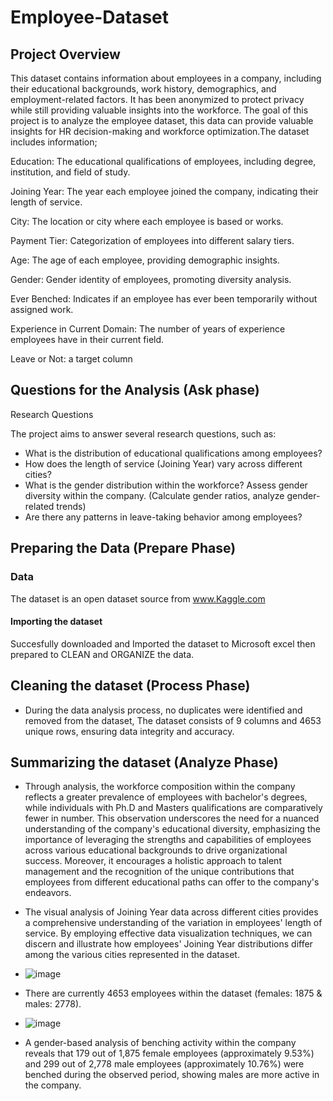 # Employee-Dataset

## Project Overview
This dataset contains information about employees in a company, including their educational backgrounds, work history, demographics, and employment-related factors. It has been anonymized to protect privacy while still providing valuable insights into the workforce.
The goal of this project is to analyze the employee dataset, this data can provide valuable insights for HR decision-making and workforce optimization.The dataset includes information;


Education: The educational qualifications of employees, including degree, institution, and field of study.

Joining Year: The year each employee joined the company, indicating their length of service.

City: The location or city where each employee is based or works.

Payment Tier: Categorization of employees into different salary tiers.

Age: The age of each employee, providing demographic insights.

Gender: Gender identity of employees, promoting diversity analysis.

Ever Benched: Indicates if an employee has ever been temporarily without assigned work.

Experience in Current Domain: The number of years of experience employees have in their current field.

Leave or Not: a target column

## Questions for the Analysis (Ask phase)
Research Questions

The project aims to answer several research questions, such as:

* What is the distribution of educational qualifications among employees?
* How does the length of service (Joining Year) vary across different cities?
* What is the gender distribution within the workforce? Assess gender diversity within the company. (Calculate gender ratios, analyze gender-related trends)
* Are there any patterns in leave-taking behavior among employees?

## Preparing the Data (Prepare Phase)
### Data
The dataset is an open dataset source from www.Kaggle.com
#### Importing the dataset
Succesfully downloaded and Imported the dataset to Microsoft excel then prepared to CLEAN and ORGANIZE the data.
## Cleaning the dataset (Process Phase)
* During the data analysis process, no duplicates were identified and removed from the dataset, The dataset consists of 9 columns and 4653 unique rows, ensuring data integrity and accuracy.

## Summarizing the dataset (Analyze Phase)
* Through analysis, the workforce composition within the company reflects a greater prevalence of employees with bachelor's degrees, while individuals with Ph.D and Masters qualifications are comparatively fewer in number. This observation underscores the need for a nuanced understanding of the company's educational diversity, emphasizing the importance of leveraging the strengths and capabilities of employees across various educational backgrounds to drive organizational success. Moreover, it encourages a holistic approach to talent management and the recognition of the unique contributions that employees from different educational paths can offer to the company's endeavors.

* The visual analysis of Joining Year data across different cities provides a comprehensive understanding of the variation in employees' length of service. By employing effective data visualization techniques, we can discern and illustrate how employees' Joining Year distributions differ among the various cities represented in the dataset.
* ![image](https://github.com/ReginaldAnthony/Employee-Dataset/assets/135012645/c4970ae2-ceb6-44b3-9a7b-21b898f26b99)




* There are currently 4653 employees within the dataset (females: 1875 & males: 2778).
* ![image](https://github.com/ReginaldAnthony/Employee-Dataset/assets/135012645/6ce68bfd-b3a7-43cd-a652-c1dd27568fac)

* A gender-based analysis of benching activity within the company reveals that 179 out of 1,875 female employees (approximately 9.53%) and 299 out of 2,778 male employees (approximately 10.76%) were benched during the observed period, showing males are more active in the company.
  
